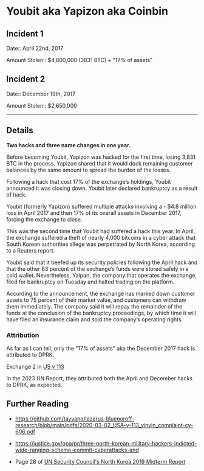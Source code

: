 # Youbit aka Yapizon aka Coinbin

## Incident 1

Date:: April 22nd, 2017

Amount Stolen:: $4,800,000 (3831 BTC) + "17% of assets"

## Incident 2

Date:: December 19th, 2017

Amount Stolen:: $2,650,000

---

## Details

**Two hacks and three name changes in one year.**

Before becoming Youbit, Yapizon was hacked for the first time, losing 3,831 BTC in the process. Yapizon shared that it would dock remaining customer balances by the same amount to spread the burden of the losses.

Following a hack that cost 17% of the exchange’s holdings, Youbit announced it was closing down. Youbit later declared bankruptcy as a result of hack.

Youbit (formerly Yapizon) suffered multiple attacks involving a - $4.8 million loss in April 2017 and then 17% of its overall assets in December 2017, forcing the exchange to close.

This was the second time that Youbit had suffered a hack this year. In April, the exchange suffered a theft of nearly 4,000 bitcoins in a cyber attack that South Korean authorities allege was perpetrated by North Korea, according to a Reuters  report.

Youbit said that it beefed up its security policies following the April hack and that the other 83 percent of the exchange’s funds were stored safely in a cold wallet. Nevertheless, Yaipan, the company that operates the exchange, filed for bankruptcy on Tuesday and halted trading on the platform.

According to the announcement, the exchange has marked down customer assets to 75 percent of their market value, and customers can withdraw them immediately. The company said it will repay the remainder of the funds at the conclusion of the bankruptcy proceedings, by which time it will have filed an insurance claim and sold the company’s operating rights.




### Attribution

As far as I can tell, only the "17% of assets" aka the December 2017 hack is attributed to DPRK.

Exchange 2 in [US v 113](https://github.com/tayvano/lazarus-bluenoroff-research/blob/main/pdfs/2020-03-02_USA-v-113_yinyin_complaint-cv-606.pdf)

In the 2023 UN Report, they attributed both the April and December hacks to DPRK, as expected.



## Further Reading

- https://github.com/tayvano/lazarus-bluenoroff-research/blob/main/pdfs/2020-03-02_USA-v-113_yinyin_complaint-cv-606.pdf

- https://justice.gov/opa/pr/three-north-korean-military-hackers-indicted-wide-ranging-scheme-commit-cyberattacks-and

- Page 28 of [UN Security Council's North Korea 2019 Midterm Report](../pdfs/2019-08-30_UN-Security-Council_s-2019-691.pdf)